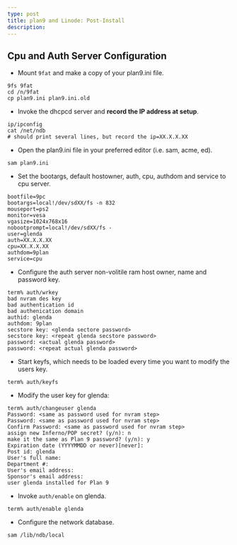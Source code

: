```yaml
---
type: post
title: plan9 and Linode: Post-Install
description:
---
```


## Cpu and Auth Server Configuration

*   Mount `9fat` and make a copy of your plan9.ini file.
```
9fs 9fat
cd /n/9fat
cp plan9.ini plan9.ini.old
```

* Invoke the dhcpcd server and **record the IP address at setup**.

```
ip/ipconfig
cat /net/ndb
# should print several lines, but record the ip=XX.X.X.XX
```

* Open the plan9.ini file in your preferred editor (i.e. sam, acme, ed).

```
sam plan9.ini
```

* Set the bootargs, default hostowner, auth, cpu, authdom and service to cpu server.

```
bootfile=9pc
bootargs=local!/dev/sdXX/fs -n 832
mouseport=ps2
monitor=vesa
vgasize=1024x768x16
nobootprompt=local!/dev/sdXX/fs -
user=glenda
auth=XX.X.X.XX
cpu=XX.X.X.XX
authdom=9plan
service=cpu
```
* Configure the auth server non-volitile ram host owner, name and password key.

```
term% auth/wrkey
bad nvram des key
bad authentication id
bad authenication domain
authid: glenda
authdom: 9plan
secstore key: <glenda sectore password>
secstore key: <repeat glenda secstore password>
password: <actual glenda password>
password: <repeat actual glenda password>
```

* Start keyfs, which needs to be loaded every time you want to modify the users key.

```
term% auth/keyfs
```

* Modify the user key for glenda:

```
term% auth/changeuser glenda
Password: <same as password used for nvram step>
Password: <same as password used for nvram step>
Confirm Password: <same as password used for nvram step>
assign new Inferno/POP secret? (y/n): n
make it the same as Plan 9 password? (y/n): y
Expiration date (YYYYMMDD or never)[never]:
Post id: glenda
User's full name:
Department #:
User's email address:
Sponsor's email address:
user glenda installed for Plan 9
```

* Invoke `auth/enable` on glenda.

```
term% auth/enable glenda
```

* Configure the network database.

```
sam /lib/ndb/local
```


